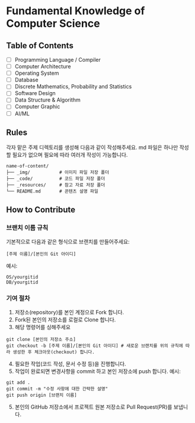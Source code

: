 # Fundamental Knowledge of Computer Science 

## Table of Contents

- [ ] Programming Language / Compiler
- [ ] Computer Architecture
- [ ] Operating System
- [ ] Database
- [ ] Discrete Mathematics, Probability and Statistics
- [ ] Software Design
- [ ] Data Structure & Algorithm
- [ ] Computer Graphic
- [ ] AI/ML

## Rules
각자 맡은 주제 디렉토리를 생성해 다음과 같이 작성해주세요. md 파일은 하나만 작성할 필요가 없으며 필요에 따라 여러개 작성이 가능합니다. 
```
name-of-content/
├── _img/           # 이미지 파일 저장 폴더
├── _code/          # 코드 파일 저장 폴더
├── _resources/     # 참고 자료 저장 폴더
└── README.md       # 콘텐츠 설명 파일
```

## How to Contribute
### 브랜치 이름 규칙
기본적으로 다음과 같은 형식으로 브랜치를 만들어주세요:
```
[주제 이름]/[본인의 Git 아이디]
```
예시:
```
OS/yourgitid
DB/yourgitid
```
### 기여 절차
1. 저장소(repository)를 본인 계정으로 Fork 합니다.
2. Fork된 본인의 저장소를 로컬로 Clone 합니다.
3. 해당 명령어를 싱해주세요
```
git clone [본인의 저장소 주소]
git checkout -b [주제 이름]/[본인의 Git 아이디] # 새로운 브랜치를 위의 규칙에 따라 생성한 후 체크아웃(checkout) 합니다.
```
4. 필요한 작업(코드 작성, 문서 수정 등)을 진행합니다.
5. 작업이 완료되면 변경사항을 commit 하고 본인 저장소에 push 합니다.
예시:
```
git add .
git commit -m "수정 사항에 대한 간략한 설명"
git push origin [브랜치 이름]
```
5. 본인의 GitHub 저장소에서 프로젝트 원본 저장소로 Pull Request(PR)를 보냅니다.




